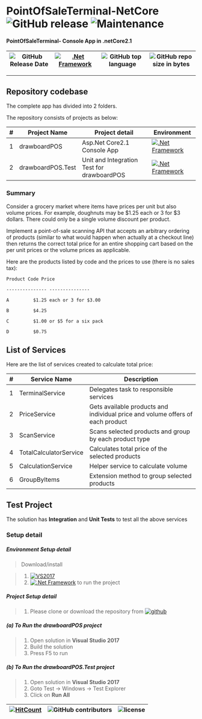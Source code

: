 # PointOfSaleTerminal-NetCore ![GitHub release](https://img.shields.io/github/release/srinivasteella/PointOfSaleTerminal.svg?style=for-the-badge) ![Maintenance](https://img.shields.io/maintenance/yes/2019.svg?style=for-the-badge)


#### PointOfSaleTerminal- Console App in .netCore2.1 

| ![GitHub Release Date](https://img.shields.io/github/release-date/srinivasteella/PointOfSaleTerminal-.svg?style=plastic) | [![.Net Framework](https://img.shields.io/badge/DotNet-2.1_Framework-blue.svg?style=plastic)](https://www.microsoft.com/net/download/dotnet-core/2.1) | ![GitHub top language](https://img.shields.io/github/languages/top/srinivasteella/PointOfSaleTerminal-.svg) |![GitHub repo size in bytes](https://img.shields.io/badge/repo%20size-18kB-blue.svg) 
| ---          | ---        | ---       | ---      | 

---------------------------------------


## Repository codebase
 
The complete app has divided into 2 folders.

The repository consists of projects as below:


| # |Project Name | Project detail | Environment |
| ---| ---  | ---           | --- |
| 1 | drawboardPOS | Asp.Net Core2.1 Console App   | [![.Net Framework](https://img.shields.io/badge/DotNet-2.1_Framework-blue.svg?style=plastic)](https://www.microsoft.com/net/download/dotnet-core/2.1)|
| 2 | drawboardPOS.Test | Unit and Integration Test for drawboardPOS | [![.Net Framework](https://img.shields.io/badge/DotNet-2.1_Framework-blue.svg?style=plastic)](https://www.microsoft.com/net/download/dotnet-core/2.1)| 



### Summary

Consider a grocery market where items have prices per unit but also volume prices. For example, doughnuts may be $1.25 each or 3 for $3 dollars. There could only be a single volume discount per product.

Implement a point-of-sale scanning API that accepts an arbitrary ordering of products (similar to what would happen when actually at a checkout line) then returns the correct total price for an entire shopping cart based on the per unit prices or the volume prices as applicable.

Here are the products listed by code and the prices to use (there is no sales tax):

    Product Code Price

    --------------- ---------------

    A         $1.25 each or 3 for $3.00

    B         $4.25

    C         $1.00 or $5 for a six pack

    D         $0.75


## List of Services
Here are the list of services created to calculate total price:

| # |Service Name | Description
| ---| ---  | --- 
| 1 | TerminalService | Delegates task to responsible services
| 2 | PriceService | Gets available products and individual price and volume offers of each product
| 3 | ScanService | Scans selected products and group by each product type
| 4 | TotalCalculatorService | Calculates total price of the selected products
| 5 | CalculationService | Helper service to calculate volume|individual product price
| 6 | GroupByItems |Extension method to group selected products

## Test Project

The solution has **Integration** and **Unit Tests** to test all the above services



### Setup detail

##### Environment Setup detail

> Download/install   	

>   1. [![VS2017](https://img.shields.io/badge/VS-2017-blue.svg)](https://git-scm.com/downloads) 
>	2. [![.Net Framework](https://img.shields.io/badge/.Net%20Core-2.1-blue.svg)](https://www.microsoft.com/net/download/dotnet-core/2.1) to run the project


##### Project Setup detail

>   1. Please clone or download the repository from [![github](https://img.shields.io/badge/git-hub-blue.svg?style=plastic)](https://github.com/srinivasteella/PointOfSaleTerminal-) 

>   
##### (a) To Run the drawboardPOS project
   
>   1. Open solution in **Visual Studio 2017**     
>   2. Build the solution
>   3. Press F5 to run


##### (b) To Run the drawboardPOS.Test project

>   1. Open solution in **Visual Studio 2017**   
>   2. Goto Test -> Windows -> Test Explorer   
>   3. Click on **Run All**
>



[![HitCount](http://hits.dwyl.io/srinivasteella/PointOfSaleTerminal-/projects/1.svg)](http://hits.dwyl.io/srinivasteella/PointOfSaleTerminal-/projects/1) | ![GitHub contributors](https://img.shields.io/github/contributors/srinivasteella/PointOfSaleTerminal-.svg?style=plastic)|![license](https://img.shields.io/github/license/srinivasteella/PointOfSaleTerminal-.svg?style=plastic)|
 | --- | --- | ---|
